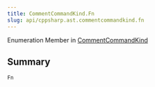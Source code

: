 ```yaml
---
title: CommentCommandKind.Fn
slug: api/cppsharp.ast.commentcommandkind.fn
---
```

Enumeration Member in [CommentCommandKind](/api/cppsharp/ast/commentcommandkind)

## Summary



```csharp
Fn
```

